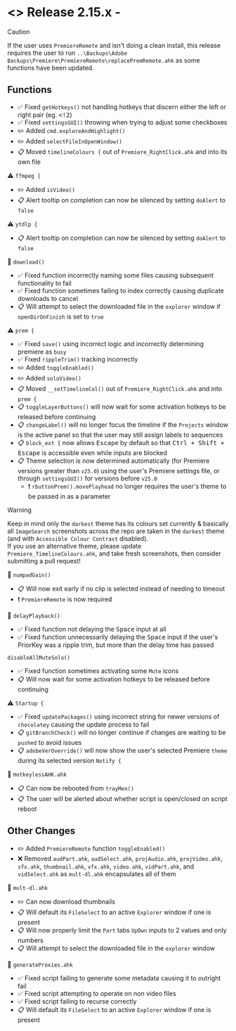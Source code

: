 # <> Release 2.15.x - 

> [!Caution]
> If the user uses `PremiereRemote` and isn't doing a clean install, this release requires the user to run `..\Backups\Adobe Backups\Premiere\PremiereRemote\replacePremRemote.ahk` as some functions have been updated.

## Functions
- ✅ Fixed `getHotkeys()` not handling hotkeys that discern either the left or right pair (eg. <kbd><!2</kbd>)
- ✅ Fixed `settingsGUI()` throwing when trying to adjust some checkboxes
- ✏️ Added `cmd.exploreAndHighlight()`
- ✏️ Added `selectFileInOpenWindow()`
- 📋 Moved `timelineColours {` out of `Premiere_RightClick.ahk` and into its own file

⚠️ `ffmpeg {`
- ✏️ Added `isVideo()`
- 📋 Alert tooltip on completion can now be silenced by setting `doAlert` to `false`

⚠️ `ytdlp {`
- 📋 Alert tooltip on completion can now be silenced by setting `doAlert` to `false`

📍 `download()`
- ✅ Fixed function incorrectly naming some files causing subsequent functionality to fail
- ✅ Fixed function sometimes failing to index correctly causing duplicate downloads to cancel
- 📋 Will attempt to select the downloaded file in the `explorer` window if `openDirOnFinish` is set to `true`

⚠️ `prem {`
- ✅ Fixed `save()` using incorrect logic and incorrectly determining premiere as `busy`
- ✅ Fixed `rippleTrim()` tracking incorrectly
- ✏️ Added `toggleEnabled()`
- ✏️ Added `soloVideo()`
- 📋 Moved `__setTimelineCol()` out of `Premiere_RightClick.ahk` and into `prem {`
- 📋 `toggleLayerButtons()` will now wait for some activation hotkeys to be released before continuing
- 📋 `changeLabel()` will no longer focus the timeline if the `Projects` window is the active panel so that the user may still assign labels to sequences
- 📋 `block_ext {` now allows <kbd>Escape</kbd> by default so that <kbd>Ctrl + Shift + Escape</kbd> is accessible even while inputs are blocked
- 📋 Theme selection is now determined automatically (for Premiere versions greater than `v25.0`) using the user's Premiere settings file, or through `settingsGUI()` for versions before `v25.0`
    - ❗ `rbuttonPrem().movePlayhead` no longer requires the user's theme to be passed in as a parameter
> [!Warning]
> Keep in mind only the `darkest` theme has its colours set currently & basically all `ImageSearch` screenshots across the repo are taken in the `darkest` theme (and with `Accessible Colour Contrast` disabled).  
> If you use an alternative theme, please update `Premiere_TimelineColours.ahk`, and take fresh screenshots, then consider submitting a pull request!

📍 `numpadGain()`
- 📋 Will now exit early if no clip is selected instead of needing to timeout
- ❗ `PremiereRemote` is now required

📍 `delayPlayback()`
- ✅ Fixed function not delaying the <kbd>Space</kbd> input at all
- ✅ Fixed function unnecessarily delaying the <kbd>Space</kbd> input if the user's PriorKey was a ripple trim, but more than the delay time has passed

`disableAllMuteSolo()`
- ✅ Fixed function sometimes activating some `Mute` icons
- 📋 Will now wait for some activation hotkeys to be released before continuing

⚠️ `Startup {`
- ✅ Fixed `updatePackages()` using incorrect string for newer versions of `chocolatey` causing the update process to fail
- 📋 `gitBranchCheck()` will no longer continue if changes are waiting to be `pushed` to avoid issues
- 📋 `adobeVerOverride()` will now show the user's selected Premiere `theme` during its selected version `Notify {`

📍 `HotkeylessAHK.ahk`
- 📋 Can now be rebooted from `trayMen()`
- 📋 The user will be alerted about whether script is open/closed on script reboot

## Other Changes
- ✏️ Added `PremiereRemote` function `toggleEnabled()`
- ❌ Removed `audPart.ahk`, `audSelect.ahk`, `projAudio.ahk`, `projVideo.ahk`, `sfx.ahk`, `thumbnail.ahk`, `vfx.ahk`, `video.ahk`, `vidPart.ahk`, and `vidSelect.ahk` as `mult-dl.ahk` encapsulates all of them

📍 `mult-dl.ahk`
- ✏️ Can now download thumbnails
- 📋 Will default its `FileSelect` to an active `Explorer` window if one is present
- 📋 Will now properly limit the `Part` tabs `UpDwn` inputs to 2 values and only numbers
- 📋 Will attempt to select the downloaded file in the `explorer` window

📍 `generateProxies.ahk`
- ✅ Fixed script failing to generate some metadata causing it to outright fail
- ✅ Fixed script attempting to operate on non video files
- ✅ Fixed script failing to recurse correctly
- 📋 Will default its `FileSelect` to an active `Explorer` window if one is present